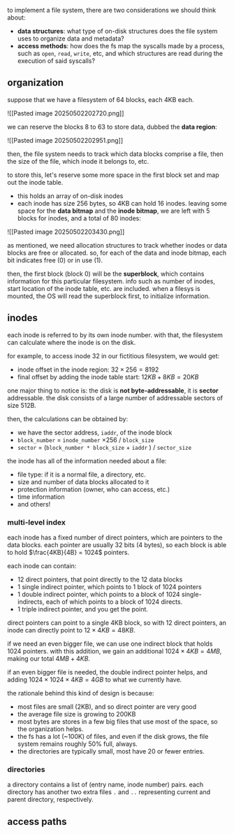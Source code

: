to implement a file system, there are two considerations we should think about:
- **data structures**: what type of on-disk structures does the file system uses to organize data and metadata?
- **access methods**: how does the fs map the syscalls made by a process, such as `open`, `read`, `write`, etc, and which structures are read during the execution of said syscalls?

## organization
suppose that we have a filesystem of 64 blocks, each 4KB each. 

![[Pasted image 20250502202720.png]]

we can reserve the blocks 8 to 63 to store data, dubbed the **data region**: 

![[Pasted image 20250502202951.png]]

then, the file system needs to track which data blocks comprise a file, then the size of the file, which inode it belongs to, etc.

to store this, let's reserve some more space in the first block set and map out the inode table. 
- this holds an array of on-disk inodes
- each inode has size 256 bytes, so 4KB can hold 16 inodes. leaving some space for the **data bitmap** and the **inode bitmap**, we are left with 5 blocks for inodes, and a total of 80 inodes:

![[Pasted image 20250502203430.png]]

as mentioned, we need allocation structures to track whether inodes or data blocks are free or allocated. so, for each of the data and inode bitmap, each bit indicates free (0) or in use (1).

then, the first block (block 0) will be the **superblock**, which contains information for this particular filesystem. info such as number of inodes, start location of the inode table, etc. are included. when a filesys is mounted, the OS will read the superblock first, to initialize information.

## inodes
each inode is referred to by its own inode number. with that, the filesystem can calculate where the inode is on the disk. 

for example, to access inode 32 in our fictitious filesystem, we would get:
- inode offset in the inode region: $32\times 256 = 8192$
- final offset by adding the inode table start: $12KB + 8KB = 20KB$

one major thing to notice is: the disk is **not byte-addressable**, it is **sector** addressable. the disk consists of a large number of addressable sectors of size 512B.

then, the calculations can be obtained by:
- we have the sector address, `iaddr`, of the inode block
- `block_number` = `inode_number` $\times 256$ / `block_size`
- `sector` = (`block_number * block_size` + `iaddr` )  / `sector_size`


the inode has all of the information needed about a file: 
- file type: if it is a normal file, a directory, etc.
- size and number of data blocks allocated to it
- protection information (owner, who can access, etc.)
- time information
- and others!

### multi-level index
each inode has a fixed number of direct pointers, which are pointers to the data blocks. each pointer are usually 32 bits (4 bytes), so each block is able to hold $\frac{4KB}{4B} = 1024$ pointers.

each inode can contain: 
- 12 direct pointers, that point directly to the 12 data blocks
- 1 single indirect pointer, which points to 1 block of 1024 pointers
- 1 double indirect pointer, which points to a block of 1024 single-indirects, each of which points to a block of 1024 directs.
- 1 triple indirect pointer, and you get the point.

direct pointers can point to a single 4KB block, so with 12 direct pointers, an inode can directly point to $12\times 4KB=48KB$.

if we need an even bigger file, we can use one indirect block that holds 1024 pointers. with this addition, we gain an additional $1024\times 4KB = 4MB$, making our total $4MB + 4KB$.

if an even bigger file is needed, the double indirect pointer helps, and adding $1024\times 1024\times 4KB = 4GB$ to what we currently have.

the rationale behind this kind of design is because:
- most files are small (2KB), and so direct pointer are very good
- the average file size is growing to 200KB
- most bytes are stores in a few big files that use most of the space, so the organization helps.
- the fs has a lot (~100K) of files, and even if the disk grows, the file system remains roughly 50% full, always.
- the directories are typically small, most have 20 or fewer entries.

### directories
a directory contains a list of (entry name, inode number) pairs. each directory has another two extra files `.` and `..` representing current and parent directory, respectively.

## access paths
